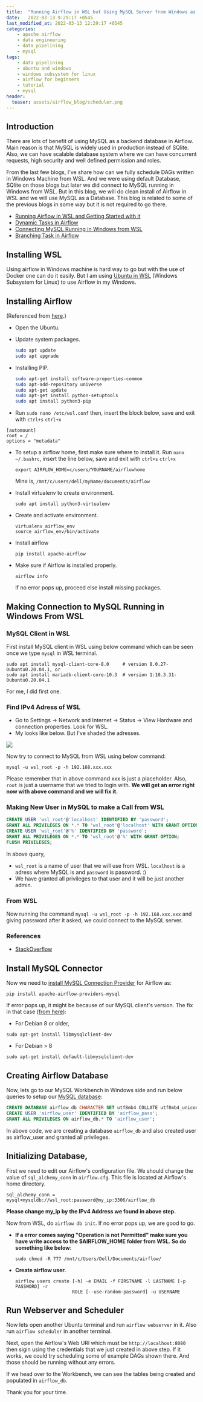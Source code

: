 ```yaml
---
title:  "Running Airflow in WSL but Using MySQL Server from Windows as Default"
date:   2022-03-13 9:29:17 +0545
last_modified_at: 2022-03-13 12:29:17 +0545
categories:
    - apache airflow
    - data engineering
    - data pipelining
    - mysql
tags:
    - data pipelining
    - ubuntu and windows
    - windows subsystem for linux
    - airflow for beginners
    - tutorial
    - mysql
header:
  teaser: assets/airflow_blog/scheduler.png
---
```


## Introduction
There are lots of benefit of using MySQL as a backend database in Airflow. Main reason is that MySQL is widely used in production instead of SQlite. Also, we can have scalable database system where we can have concurrent requests, high security and well defined permission and roles.

From the last few blogs, I've share how can we fully schedule DAGs written in Windows Machine from WSL. And we were using default Database, SQlite on those blogs but later we did connect to MySQL running in Windows from WSL. But in this blog, we will do clean install of Airflow in WSL and we will use MySQL as a Database. This blog is related to some of the previous blogs in some way but it is not required to go there.
* [Running Airflow in WSL and Getting Started with it](https://q-viper.github.io/2021/12/01/running-airflow-in-wsl-and-getting-started-with-it/)
* [Dynamic Tasks in Airflow](https://q-viper.github.io/2022/01/09/airflow-dynamic-tasks/)
* [Connecting MySQL Running in Windows from WSL](https://q-viper.github.io/2022/01/13/connecting-windows-mysql-from-wsl/)
* [Branching Task in Airflow](https://q-viper.github.io/2022/01/23/branching-task-in-airflow/)


## Installing WSL
Using airflow in Windows machine is hard way to go but with the use of Docker one can do it easily. But I am using [Ubuntu in WSL](https://www.microsoft.com/store/productId/9NBLGGH4MSV6) (Windows Subsystem for Linux) to use Airflow in my Windows.

## Installing Airflow
(Referenced from [here](https://towardsdatascience.com/run-apache-airflow-on-windows-10-without-docker-3c5754bb98b4).)
* Open the Ubuntu.
* Update system packages.
    ```bash
    sudo apt update
    sudo apt upgrade
    ```

* Installing PIP.
    ```bash
    sudo apt-get install software-properties-common
    sudo apt-add-repository universe
    sudo apt-get update
    sudo apt-get install python-setuptools
    sudo apt install python3-pip
    ```

* Run `sudo nano /etc/wsl.conf` then, insert the block below, save and exit with `ctrl+s` `ctrl+x`
```
[automount]
root = /
options = "metadata"
```

* To setup a airflow home, first make sure where to install it. Run `nano ~/.bashrc`, insert the line below, save and exit with `ctrl+s` `ctrl+x`

    ```export AIRFLOW_HOME=c/users/YOURNAME/airflowhome```

    Mine is, `/mnt/c/users/dell/myName/documents/airflow`

* Install virtualenv to create environment.
    ```
    sudo apt install python3-virtualenv
    ```

* Create and activate environment.
    ```
    virtualenv airflow_env
    source airflow_env/bin/activate
    ```

* Install airflow
    ```
    pip install apache-airflow
    ```

* Make sure if Airflow is installed properly.
    ```
    airflow info
    ```

    If no error pops up, proceed else install missing packages.


## Making Connection to MySQL Running in Windows From WSL

### MySQL Client in WSL
First install MySQL client in WSL using below command which can be seen once we type `mysql` in WSL terminal.

```shell
sudo apt install mysql-client-core-8.0     # version 8.0.27-0ubuntu0.20.04.1, or
sudo apt install mariadb-client-core-10.3  # version 1:10.3.31-0ubuntu0.20.04.1
```

For me, I did first one.

### Find IPv4 Adress of WSL
* Go to Settings -> Network and Internet -> Status -> View Hardware and connection properties. Look for WSL.
* My looks like below. But I've shaded the adresses.

![]({{site.url}}/assets/wsl_mysql/ipv4_address.png)

Now try to connect to MySQL from WSL using below command:

```shell
mysql -u wsl_root -p -h 192.168.xxx.xxx
```

Please remember that in above command xxx is just a placeholder. Also, `root` is just a username that we tried to login with. **We will get an error right now with above command and we will fix it.**

### Making New User in MySQL to make a Call from WSL

```sql
CREATE USER 'wsl_root'@'localhost' IDENTIFIED BY 'password';
GRANT ALL PRIVILEGES ON *.* TO 'wsl_root'@'localhost' WITH GRANT OPTION;
CREATE USER 'wsl_root'@'%' IDENTIFIED BY 'password';
GRANT ALL PRIVILEGES ON *.* TO 'wsl_root'@'%' WITH GRANT OPTION;
FLUSH PRIVILEGES;
```

In above query, 
* `wsl_root` is a name of user that we will use from WSL. `localhost` is a adress where MySQL is and `password` is password. :)
* We have granted all privileges to that user and it will be just another admin.

### From WSL
Now running the command `mysql -u wsl_root -p -h 192.168.xxx.xxx` and giving password after it asked, we could connect to the MySQL server.

### References
* [StackOverflow](https://stackoverflow.com/questions/1559955/host-xxx-xx-xxx-xxx-is-not-allowed-to-connect-to-this-mysql-server)

## Install MySQL Connector
Now we need to [install MySQL Connection Provider](https://airflow.apache.org/docs/apache-airflow-providers-mysql/stable/index.html) for Airflow as:

```
pip install apache-airflow-providers-mysql
```

If error pops up, it might be because of our MySQL client's version. The fix in that case ([from here](https://stackoverflow.com/a/67605701)):
* For Debian 8 or older,

```
sudo apt-get install libmysqlclient-dev
```

* For Debian > 8

```
sudo apt-get install default-libmysqlclient-dev
```

## Creating Airflow Database
Now, lets go to our MySQL Workbench in Windows side and run below queries to setup our [MySQL database](https://airflow.apache.org/docs/apache-airflow/stable/howto/set-up-database.html):

```sql
CREATE DATABASE airflow_db CHARACTER SET utf8mb4 COLLATE utf8mb4_unicode_ci;
CREATE USER 'airflow_user' IDENTIFIED BY 'airflow_pass';
GRANT ALL PRIVILEGES ON airflow_db.* TO 'airflow_user';
```

In above code, we are creating a database `airflow_db` and also created user as airflow_user and granted all privileges.

## Initializing Database,
First we need to edit our Airflow's configuration file. We should change the value of `sql_alchemy_conn` in `airflow.cfg`. This file is located at Airflow's home directory.

```
sql_alchemy_conn = mysql+mysqldb://wsl_root:password@my_ip:3306/airflow_db
```

**Please change my_ip by the IPv4 Address we found in above step.**

Now from WSL, do `airflow db init`. If no error pops up, we are good to go.

* **If a error comes saying "Operation is not Permitted" make sure you have write access to the $AIRFLOW_HOME folder from WSL. So do something like below**:

    ```
    sudo chmod -R 777 /mnt/c/Users/Dell/Documents/airflow/
    ```

* **Create airflow user.**
    ```
    airflow users create [-h] -e EMAIL -f FIRSTNAME -l LASTNAME [-p PASSWORD] -r
                         ROLE [--use-random-password] -u USERNAME
    ```

## Run Webserver and Scheduler
Now lets open another Ubuntu terminal and run `airflow webserver` in it. Also run `airflow scheduler` in another terminal. 

Next, open the Airflow's Web URl which must be `http://localhost:8080` then sigin using the credentials that we just created in above step. If it works, we could try scheduling some of example DAGs shown there. And those should be running without any errors.


If we head over to the Workbench, we can see the tables being created and populated in `airflow_db`.

Thank you for your time.


```python

```
